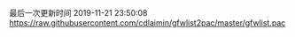 最后一次更新时间 2019-11-21 23:50:08
https://raw.githubusercontent.com/cdlaimin/gfwlist2pac/master/gfwlist.pac

